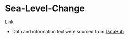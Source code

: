 # Sea-Level-Change 
[Link](https://bmar97.github.io/Sea-Level-Change-2D/)
- Data and information text were sourced from [DataHub](https://datahub.io/core/sea-level-rise)
